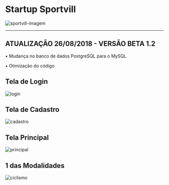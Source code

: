 # Startup Sportvill

![sportvill-imagem](https://user-images.githubusercontent.com/37316637/41267495-1543d1b0-6dd2-11e8-86ac-f3efeb562cb1.jpg)

__________________________________________________________________________________________________________________________________


## ATUALIZAÇÃO 26/08/2018 - VERSÃO BETA 1.2

• Mudança no banco de dados PostgreSQL para o MySQL

• Otimização do código 

## Tela de Login

![login](https://user-images.githubusercontent.com/37316637/44624849-13950f80-a8d0-11e8-969c-399d787a0602.jpg)

## Tela de Cadastro

![cadastro](https://user-images.githubusercontent.com/37316637/44624847-13950f80-a8d0-11e8-8d18-496d4dc4979b.jpg)

## Tela Principal

![principal](https://user-images.githubusercontent.com/37316637/44624850-13950f80-a8d0-11e8-80cc-07405451508b.jpg)

## 1 das Modalidades

![ciclismo](https://user-images.githubusercontent.com/37316637/44624848-13950f80-a8d0-11e8-90b2-ca1ab41ffc6a.jpg)
